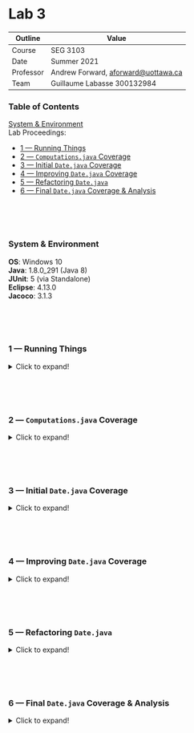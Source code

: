 # Lab 3

| Outline | Value |
| --- | --- |
| Course | SEG 3103 |
| Date | Summer 2021 |
| Professor | Andrew Forward, aforward@uottawa.ca |
| Team | Guillaume Labasse 300132984 |

### Table of Contents  
[System & Environment](#system--environment)  
Lab Proceedings:
* [1 — Running Things](#1--running-things)  
* [2 — `Computations.java` Coverage](#2--computationsjava-coverage)
* [3 — Initial `Date.java` Coverage](#3--initial-datejava-coverage)  
* [4 — Improving `Date.java` Coverage](#4--improving-datejava-coverage)
* [5 — Refactoring `Date.java`](#5--refactoring-datejava)
* [6 — Final `Date.java` Coverage & Analysis](#6--final-datejava-coverage--analysis)

<br><br><br>

### System & Environment

**OS**: Windows 10<br>
**Java**: 1.8.0_291 (Java 8)<br>
**JUnit**: 5 (via Standalone)<br>
**Eclipse**: 4.13.0<br>
**Jacoco**: 3.1.3

<br><br><br>

### 1 — Running Things

<details>
<summary>Click to expand!</summary>

<br>Let's first compile and run the tests for the provided programs.<br>
For `computation`:

``` bash
$ javac -d dist -cp lib/junit-platform-console-standalone-1.7.1.jar src/*.java test/*.java
$ java -jar lib/junit-platform-console-standalone-1.7.1.jar --class-path dist --scan-class-path
```

![Compile test, computation](assets/computation_run.png)

For `date`:

``` bash
$ javac -d dist -cp lib/junit-platform-console-standalone-1.7.1.jar src/*.java test/*.java
$ java -jar lib/junit-platform-console-standalone-1.7.1.jar --class-path dist --scan-class-path
```

![Compile test, date](assets/date_run.png)

All tests ran successfully. 
</details>

<br><br><br>
### 2 — `Computations.java` Coverage

<details>
<summary>Click to expand!</summary>

<br>For starters, let's run Jacoco from the command line using the provided commands:

``` bash
$ java -javaagent:lib/jacocoagent.jar -jar lib/junit-platform-console-standalone-1.7.1.jar --class-path dist --scan-class-path
```

![CLI Jacoco 1](assets/cli_jacoco1.png)

``` bash
$ java -jar lib/jacococli.jar report jacoco.exec --classfiles dist --sourcefiles src --html report
```

![CLI Jacoco 1](assets/cli_jacoco2.png)

The report was created in the `computation/report` folder and generated various files: coverage analysis of the class by the test, coverage of the test itself, the Java file with contextual highlighting indicating covered statements, and two main report files, one that links back to the coverage analysis and one that links to the highlighted class. 

Here's the two most relevant files:

![Jacoco HTML report summary](assets/html_jacoco_1.png)
![Jacoco HTML report detail](assets/html_jacoco_2.png)

From this, we can conclude that 15% of instructions and 30% of branches aren't covered, with the biggest misses being in the `catchesException` and `substract` methods (the latter not being covered at all). 

For the rest of this lab, we'll use the Jacoco Eclipse plugin.<br>Here's our results again in Eclipse:

![Jacoco Eclipse report, computation coverage](assets/covtest_computation.png)

**N.B.:** Interestingly, we obtain similar results, but not the exact same ones. Jacoco must work differently as a plugin than it does standalone, as even the total number of instructions is different in these reports (92 total instructions according to Jacoco Eclipse, 94 on standalone). 
</details>

<br><br><br>
### 3 — Initial `Date.java` Coverage

<details>
<summary>Click to expand!</summary>

<br>Before changing anything in the `date` project, let's check the coverage of the given test suite:

![Jacoco Eclipse report, initial date coverage](assets/covtest_date1.png)

The coverage is about 80%. There's an interesting thing to note here: while the JUnit view (seen left) says all tests ran successfully, the coverage metrics show some tests didn't run *fully*. This is due to the way `assertThrows` and `expected=Exception` tests work (they do not have to run *fully* to run *successfully*, since they expect to be interrupted). I'll limit further screenshots to only the coverage view from now on.
</details>

<br><br><br>
### 4 — Improving `Date.java` Coverage
	
<details>
<summary>Click to expand!</summary>

<br>It's now time to improve the `Date.java` test suite coverage. I'll list the steps I took in the order I took them and conclude on whether 100% coverage is possible at the end. Assume that tests were ran successfully after each step. For the reasons stated in [the previous part](#3--initial-datejava-coverage), I will not try to improve the coverage of the test classes themselves and focus on `Date.java` coverage. 

1. **Delete redundant manual tests.** The `DateTest.java` class consists of manual tests which are already covered by the more efficient, elegant and organized parametrized test classes. We can safely delete it without lowering the coverage:

![Jacoco Eclipse report, step 1 coverage](assets/covtest_date2.png)

2. **Swap `DateExceptionTest` and `DateNextDateExceptionTest`, then delete the latter.** We can see that the given test files are swapped: `DateExceptionTest` is testing for an exception when calling `nextDate()`, while `DateNextDateExceptionTest` is testing for an exception when creating a new `Date`. The last 5 test cases from Lab 2 are really only checking whether instantiating invalid dates throws an exception (and not `nextDate()`); in fact, neither `nextDate` nor any method called by `nextDate` can throw an exception. We can thus delete `DateNextDateExceptionTest`. 

<table>
  <tr>
    <td>
    -
    </td>
    <td>
    DateExceptionTest
    </td>
    <td>
    DateNextDateExceptionTest
    </td>
  </tr>
  <tr>
    <td>
    Before
    </td>
    <td>
    <pre lang="java">
    @Test(expected=IllegalArgumentException.class)
    public void tests(){
      Date date = new Date(year,month,day);
      Date next = date.nextDate();
      Assert.assertEquals(expectedYear, next.getYear());
      Assert.assertEquals(expectedMont, next.getMonth());
      Assert.assertEquals(expectedDay, next.getDay());
    }</pre>
    </td>
    <td>
    <pre lang="java">
    @Test(expected = IllegalArgumentException.class)
    public void testNextDate(){
      new Date(year, month, day);
    }</pre>
    </td>
  </tr>
  <tr>
    <td>
    After
    </td>
    <td>
    <pre lang="java">
    @Test(expected = IllegalArgumentException.class)
    public void testValidDate() {
      new Date(year, month, day);
    }</pre>
    </td>
    <td>-</td>
  </tr>
</table>

3. **Adding test cases for `setDay` and `setMonth` in `DateExceptionTest`**. Branch and condition testing for these methods was incomplete and not all exceptions were thrown, so I added 4 test cases to remedy that. I also removed the `y=1500, m=02, d=31` test as it was equivalent to the `y=1500, m=02, d=29` test. 100% coverage for these methods was achieved.

4. **Adding test cases for `isEndOfMonth` and `isThirtyDayMonth` in `DateNextDateOkTest`**. `isEndOfMonth` is conditional on `nextDate` running, and `isThirtyDayMonth` is conditional on `isEndOfMonth` running. I added 3 test cases to cover unexplored branches and reached 100% coverage of the second method, however the first proved **impossible**. To achieve full condition coverage, I would need a situation with `month=2`, `day=29` and `leap=false`. This would be an invalid date and would thus throw an exception, disallowing me from running `nextDate`.

5. **Adding test cases for `isLeapYear` in `DateNextDateOkTest` and `toString` in `DateMiscTest`**. A couple miscellaneous methods that weren't fully covered. For organization purposes, I implemented my `toString` test as a manual test in a seperate class.

6. **Adding test cases for `equals` in `DateMiscTest`**. To finish off, a few test cases were needed for when compared dates weren't equal. Since they didn't fit in with our other tests, these were also put in `DateMiscTest`. 

In the end, **100% instruction coverage of `Date.java` was achieved**, but one branch was missed due to the above stated reason and could not be covered.

![Jacoco Eclipse report, step 6 coverage](assets/covtest_date3.png)
![Jacoco Eclipse report, step 6 coverage full](assets/covtest_date4.png)
</details>

<br><br><br>
### 5 — Refactoring `Date.java`
	
<details>
<summary>Click to expand!</summary>

<br>Like in part 4, I'll go through my steps refactoring `Date.java` and show relevant snippets.<br>Analysis will be done in part 6.

1. **Style changes**. Various style changes were applied to improve code readability, such as the use of one-line ifs where applicable, removing redundant `this` keywords and more consistant spacing.

2. **Storing `isLeap` and `isThirtyDayMonth` boolean fields**. Calculating whether the year is a leap year or the month a 30 day month several times over an object's lifetime is inefficient; these will now be calculated once during instantiation. `isLeapYear` and `isThirtyDayMonth` were removed and methods were changed to use these value instead. **N.B.:** `isEndOfMonth` could be replaced for a similar reason, but it does help code readability and is useless to calculate and store for objects not expected to call `nextDate`. 

3. **Refactoring `isEndOfMonth`**. Changes were made to make better use of the `return` statement and the ternary operator was introduced for readability purposes. 

<table>
  <tr>
    <td>
		Before
    </td>
    <td>
		After
    </td>
  </tr>
  <tr>
    <td>
	<pre lang="java">
private boolean isEndOfMonth() {
  boolean leap = isLeapYear();
  if (day == 31 || (day == 30 && isThirtyDayMonth()) ||
    (this.month == 2 && ((day == 29 && leap) || (day == 28 && !leap))))
      return true;
  else return false;
}</pre>
    </td>
    <td>
	<pre lang="java">
private boolean isEndOfMonth() {
  return day == 31 || (day == 30 && isThirtyDayMonth) || (month == 2 && (isLeapYear ? day == 29 : day == 28));
}</pre>
    </td>
  </tr>
</table>
</details>

<br><br><br>
### 6 — Final `Date.java` Coverage & Analysis
	
<details>
<summary>Click to expand!</summary>

<br>After refactoring, **complete 100% coverage of `Date.java` was achieved** for both instructions and branches:

![Jacoco Eclipse report, final coverage](assets/covtest_date5.png)
![Jacoco Eclipse report, final coverage full](assets/covtest_date6.png)

My branch coverage improved from 98.5% to 100%.<br>Refactoring the `isEndOfMonth` method in the way that I did eliminated our missing branch problem. Due to ternary logic, the program no longer needed to test for `day == 29` for non-leap years; if `isLeapYear == false`, it would only evaluate `day == 28`. We can thus conclude that 100% total coverage is possible, so long as practically impossible branches are eliminated from consideration. Have a great day!
</details>

